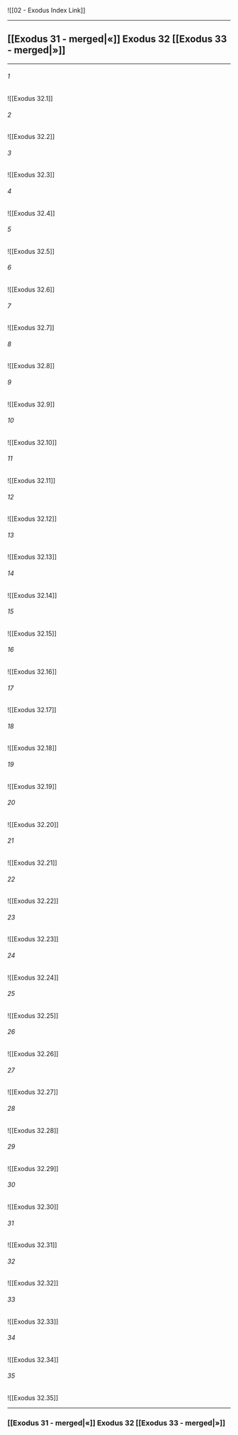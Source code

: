 ![[02 - Exodus Index Link]]

---
##  [[Exodus 31 - merged|«]] Exodus 32 [[Exodus 33 - merged|»]]

---

###### 1
![[Exodus 32.1]] 

###### 2
![[Exodus 32.2]] 

###### 3
![[Exodus 32.3]] 

###### 4
![[Exodus 32.4]]

###### 5 
![[Exodus 32.5]] 

###### 6
![[Exodus 32.6]] 

###### 7
![[Exodus 32.7]] 

###### 8
![[Exodus 32.8]] 

###### 9
![[Exodus 32.9]] 

###### 10
![[Exodus 32.10]] 

###### 11
![[Exodus 32.11]] 

###### 12
![[Exodus 32.12]]

###### 13
![[Exodus 32.13]] 

###### 14
![[Exodus 32.14]] 

###### 15
![[Exodus 32.15]]

###### 16
![[Exodus 32.16]] 

###### 17
![[Exodus 32.17]]

###### 18
![[Exodus 32.18]] 

###### 19
![[Exodus 32.19]] 

###### 20
![[Exodus 32.20]]

###### 21
![[Exodus 32.21]] 

###### 22
![[Exodus 32.22]] 

###### 23
![[Exodus 32.23]]

###### 24
![[Exodus 32.24]] 

###### 25
![[Exodus 32.25]]

###### 26
![[Exodus 32.26]] 

###### 27
![[Exodus 32.27]] 

###### 28
![[Exodus 32.28]]

###### 29
![[Exodus 32.29]] 

###### 30
![[Exodus 32.30]] 

###### 31
![[Exodus 32.31]] 

###### 32
![[Exodus 32.32]] 

###### 33
![[Exodus 32.33]]

###### 34
![[Exodus 32.34]] 

###### 35
![[Exodus 32.35]]


---
###  [[Exodus 31 - merged|«]] Exodus 32 [[Exodus 33 - merged|»]]